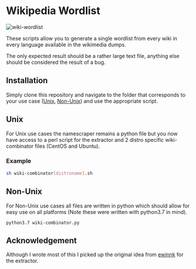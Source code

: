 # Wikipedia Wordlist
![wiki-wordlist](https://img.shields.io/github/repo-size/jm786/Wikipedia-Wordlist?style=flat)

These scripts allow you to generate a single wordlist from every wiki in every language available in the wikimedia dumps.

The only expected result should be a rather large text file, anything else should be considered the result of a bug.

## Installation
Simply clone this repository and navigate to the folder that corresponds to your use case ([Unix](#unix), [Non-Unix](#non-unix)) and use the appropriate script.

## Unix
For Unix use cases the namescraper remains a python file but you now have access to a perl script for the extractor and 2 distro specific wiki-combinator files (CentOS and Ubuntu).
### Example
```bash
sh wiki-combinator[distroname].sh
```

## Non-Unix
For Non-Unix use cases all files are written in python which should allow for easy use on all platforms (Note these were written with python3.7 in mind).
```DOS
python3.7 wiki-combinator.py
```

## Acknowledgement
Although I wrote most of this I picked up the original idea from [ewinnk](https://github.com/ewwink/wikipedia-wordlists-extractor) for the extractor.
